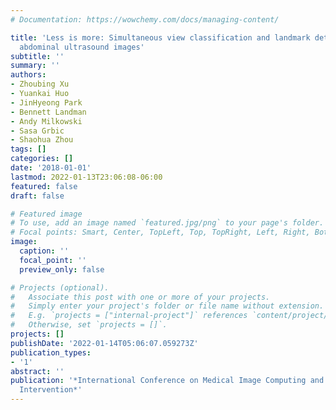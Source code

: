 ```yaml
---
# Documentation: https://wowchemy.com/docs/managing-content/

title: 'Less is more: Simultaneous view classification and landmark detection for
  abdominal ultrasound images'
subtitle: ''
summary: ''
authors:
- Zhoubing Xu
- Yuankai Huo
- JinHyeong Park
- Bennett Landman
- Andy Milkowski
- Sasa Grbic
- Shaohua Zhou
tags: []
categories: []
date: '2018-01-01'
lastmod: 2022-01-13T23:06:08-06:00
featured: false
draft: false

# Featured image
# To use, add an image named `featured.jpg/png` to your page's folder.
# Focal points: Smart, Center, TopLeft, Top, TopRight, Left, Right, BottomLeft, Bottom, BottomRight.
image:
  caption: ''
  focal_point: ''
  preview_only: false

# Projects (optional).
#   Associate this post with one or more of your projects.
#   Simply enter your project's folder or file name without extension.
#   E.g. `projects = ["internal-project"]` references `content/project/deep-learning/index.md`.
#   Otherwise, set `projects = []`.
projects: []
publishDate: '2022-01-14T05:06:07.059273Z'
publication_types:
- '1'
abstract: ''
publication: '*International Conference on Medical Image Computing and Computer-Assisted
  Intervention*'
---
```

